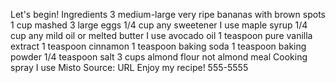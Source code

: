 Let's begin!
Ingredients
3 medium-large very ripe bananas with brown spots 1 cup mashed
3 large eggs
1/4 cup any sweetener I use maple syrup
1/4 cup any mild oil or melted butter I use avocado oil
1 teaspoon pure vanilla extract
1 teaspoon cinnamon
1 teaspoon baking soda
1 teaspoon baking powder
1/4 teaspoon salt
3 cups almond flour not almond meal
Cooking spray I use Misto
Source: URL
Enjoy my recipe!
555-5555